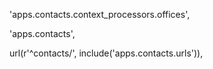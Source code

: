 'apps.contacts.context_processors.offices',

<link rel="stylesheet"  href="/static/contacts/css/contact.css">

'apps.contacts',

url(r'^contacts/', include('apps.contacts.urls')),
